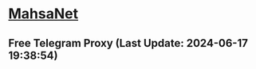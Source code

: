 
# [MahsaNet](https://t.me/mahsa_net)
## Free Telegram Proxy (Last Update: 2024-06-17 19:38:54)

    